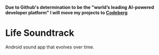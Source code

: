 **Due to Github's determination to be the "world’s leading AI-powered developer platform" I will move my projects to [Codeberg](https://codeberg.org/Residuum)**

# Life Soundtrack

Android sound app that evolves over time.

